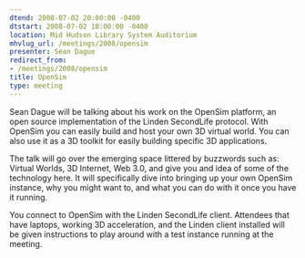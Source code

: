 ```yaml
---
dtend: 2008-07-02 20:00:00 -0400
dtstart: 2008-07-02 18:00:00 -0400
location: Mid Hudson Library System Auditorium
mhvlug_url: /meetings/2008/opensim
presenter: Sean Dague
redirect_from:
- /meetings/2008/opensim
title: OpenSim
type: meeting
---
```



Sean Dague will be talking about his work on the OpenSim platform, an open source implementation of the Linden SecondLife protocol. With OpenSim you can easily build and host your own 3D virtual world. You can also use it as a 3D toolkit for easily building specific 3D applications.

<meta http-equiv="content-type" content="text/html; charset=utf-8" />

The talk will go over the emerging space littered by buzzwords such as: Virtual Worlds, 3D Internet, Web 3.0, and give you and idea of some of the technology here. It will specifically dive into bringing up your own OpenSim instance, why you might want to, and what you can do with it once you have it running.

You connect to OpenSim with the Linden SecondLife client. Attendees that have laptops, working 3D acceleration, and the Linden client installed will be given instructions to play around with a test instance running at the meeting.
